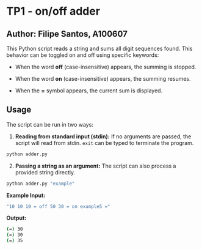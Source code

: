 # TP1 - on/off adder
## Author: Filipe Santos, A100607
This Python script reads a string and sums all digit sequences found. This behavior can be toggled on and off using specific keywords:

- When the word **off** (case-insensitive) appears, the summing is stopped.

- When the word **on** (case-insensitive) appears, the summing resumes.

- When the **=** symbol appears, the current sum is displayed.

## Usage
The script can be run in two ways:

1. **Reading from standard input (stdin):** If no arguments are passed, the script will read from stdin. `exit` can be typed to terminate the program.

```sh
python adder.py
```

2. **Passing a string as an argument:** The script can also process a provided string directly.

```sh
python adder.py "example"
```

**Example Input:**
```sh
"10 10 10 = off 50 30 = on example5 ="
```

**Output:**
```sh
(=) 30
(=) 30
(=) 35
```